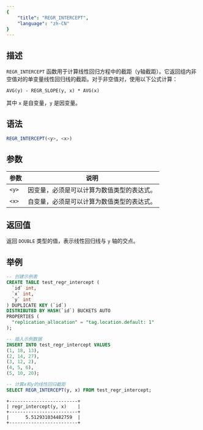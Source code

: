 ```yaml
---
{
    "title": "REGR_INTERCEPT",
    "language": "zh-CN"
}
---
```


<!-- 
Licensed to the Apache Software Foundation (ASF) under one
or more contributor license agreements.  See the NOTICE file
distributed with this work for additional information
regarding copyright ownership.  The ASF licenses this file
to you under the Apache License, Version 2.0 (the
"License"); you may not use this file except in compliance
with the License.  You may obtain a copy of the License at
  http://www.apache.org/licenses/LICENSE-2.0
Unless required by applicable law or agreed to in writing,
software distributed under the License is distributed on an
"AS IS" BASIS, WITHOUT WARRANTIES OR CONDITIONS OF ANY
KIND, either express or implied.  See the License for the
specific language governing permissions and limitations
under the License.
-->

## 描述

`REGR_INTERCEPT` 函数用于计算线性回归方程中的截距（y轴截距）。它返回组内非空值对的单变量线性回归线的截距。对于非空值对，使用以下公式计算：

`AVG(y) - REGR_SLOPE(y, x) * AVG(x)`

其中 `x` 是自变量，`y` 是因变量。

## 语法

```sql
REGR_INTERCEPT(<y>, <x>)
```

## 参数

| 参数 | 说明 |
| -- | -- |
| `<y>` | 因变量，必须是可以计算为数值类型的表达式。 |
| `<x>` | 自变量，必须是可以计算为数值类型的表达式。 |

## 返回值

返回 `DOUBLE` 类型的值，表示线性回归线与 `y` 轴的交点。

## 举例

```sql
-- 创建示例表
CREATE TABLE test_regr_intercept (
  `id` int,
  `x` int,
  `y` int
) DUPLICATE KEY (`id`)
DISTRIBUTED BY HASH(`id`) BUCKETS AUTO
PROPERTIES (
  "replication_allocation" = "tag.location.default: 1"
);

-- 插入示例数据
INSERT INTO test_regr_intercept VALUES
(1, 18, 13),
(2, 14, 27),
(3, 12, 2),
(4, 5, 6),
(5, 10, 20);

-- 计算x和y的线性回归截距
SELECT REGR_INTERCEPT(y, x) FROM test_regr_intercept;
```

```text
+-------------------------+
| regr_intercept(y, x)    |
+-------------------------+
|      5.512931034482759  | 
+-------------------------+
```